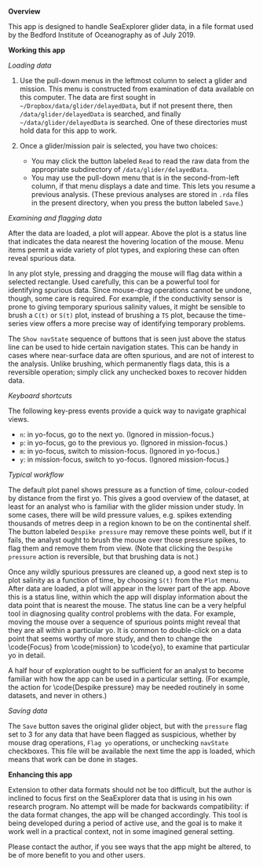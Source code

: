 **Overview**

This app is designed to handle SeaExplorer glider data, in a file format used
by the Bedford Institute of Oceanography as of July 2019.

**Working this app**

*Loading data*

1. Use the pull-down menus in the leftmost column to select a glider and
   mission.  This menu is constructed from examination of data available on
this computer. The data are first sought in
`~/Dropbox/data/glider/delayedData`, but if not present there, then
`/data/glider/delayedData` is searched, and finally `~/data/glider/delayedData`
is searched. One of these directories must hold data for this app to work.

2. Once a glider/mission pair is selected, you have two choices:
    * You may click the button labeled `Read` to read the raw data from the
      appropriate subdirectory of `/data/glider/delayedData`.
    * You may use the pull-down menu that is in the second-from-left column, if
      that menu displays a date and time. This lets you resume a previous
analysis.  (These previous analyses are stored in `.rda` files in the present
directory, when you press the button labeled `Save`.)

*Examining and flagging data*

After the data are loaded, a plot will appear. Above the plot is a status line
that indicates the data nearest the hovering location of the mouse.  Menu items
permit a wide variety of plot types, and exploring these can often reveal
spurious data.

In any plot style, pressing and dragging the mouse will flag data within a
selected rectangle. Used carefully, this can be a powerful tool for identifying
spurious data. Since mouse-drag operations cannot be undone, though, some care
is required. For example, if the conductivity sensor is prone to giving
temporary spurious salinity values, it might be sensible to brush a `C(t)` or
`S(t)` plot, instead of brushing a `TS` plot, because the time-series view
offers a more precise way of identifying temporary problems.

The `Show navState` sequence of buttons that is seen just above the status line
can be used to hide certain navigation states. This can be handy in cases where
near-surface data are often spurious, and are not of interest to the analysis.
Unlike brushing, which permanently flags data, this is a reversible operation;
simply click any unchecked boxes to recover hidden data.

*Keyboard shortcuts*

The following key-press events provide a quick way to navigate graphical views.

* `n`: in yo-focus, go to the next yo. (Ignored in mission-focus.)
* `p`: in yo-focus, go to the previous yo. (Ignored in mission-focus.)
* `m`: in yo-focus, switch to mission-focus. (Ignored in yo-focus.)
* `y`: in mission-focus, switch to yo-focus. (Ignored mission-focus.)


*Typical workflow*

The default plot panel shows pressure as a function of time, colour-coded by
distance from the first yo. This gives a good overview of the dataset, at least
for an analyst who is familiar with the glider mission under study.  In some
cases, there will be wild pressure values, e.g. spikes extending thousands of
metres deep in a region known to be on the continental shelf. The button
labeled `Despike pressure` may remove these points well, but if it fails, the
analyst ought to brush the mouse over those pressure spikes, to flag them and
remove them from view. (Note that clicking the `Despike pressure` action is
reversible, but that brushing data is not.)

Once any wildly spurious pressures are cleaned up, a good next step is to plot
salinity as a function of time, by choosing `S(t)` from the `Plot` menu.
After data are loaded, a plot will appear in the lower part of the app. Above
this is a status line, within which the app will display information about the
data point that is nearest the mouse. The status line can be a very helpful
tool in diagnosing quality control problems with the data. For example, moving
the mouse over a sequence of spurious points might reveal that they are all
within a particular yo.  It is common to double-click on a data point that
seems worthy of more study, and then to change the \code{Focus} from
\code{mission} to \code{yo}, to examine that particular yo in detail.

A half hour of exploration ought to be sufficient for an analyst to become
familiar with how the app can be used in a particular setting.  (For example,
the action for \code{Despike pressure} may be needed routinely in some
datasets, and never in others.)

*Saving data*

The `Save` button saves the original glider object, but with the `pressure`
flag set to 3 for any data that have been flagged as suspicious, whether by
mouse drag operations, `Flag yo` operations, or unchecking `navState`
checkboxes. This file will be available the next time the app is loaded, which
means that work can be done in stages.

**Enhancing this app**

Extension to other data formats should not be too difficult, but the author is
inclined to focus first on the SeaExplorer data that is using in his own
research program.  No attempt will be made for backwards compatibility: if the
data format changes, the app will be changed accordingly. This tool is being
developed during a period of active use, and the goal is to make it work well
in a practical context, not in some imagined general setting.

Please contact the author, if you see ways that the app might be altered, to be
of more benefit to you and other users.


